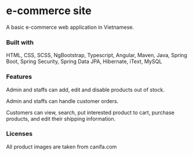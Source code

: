 # e-commerce site

A basic e-commerce web application in Vietnamese.

### Built with
HTML, CSS, SCSS, NgBootstrap, Typescript, Angular, Maven, Java, Spring Boot, Spring Security, Spring Data JPA, Hibernate, iText, MySQL

### Features

Admin and staffs can add, edit and disable products out of stock.

Admin and staffs can handle customer orders. 

Customers can view, search, put interested product to cart, purchase products, and edit their shipping information.

### Licenses
All product images are taken from canifa.com
